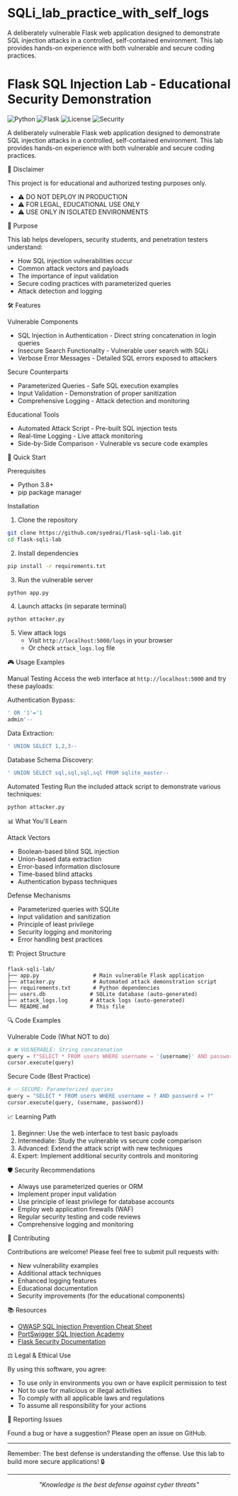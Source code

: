 # SQLi_lab_practice_with_self_logs
A deliberately vulnerable Flask web application designed to demonstrate SQL injection attacks in a controlled, self-contained environment. This lab provides hands-on experience with both vulnerable and secure coding practices.
# Flask SQL Injection Lab - Educational Security Demonstration

![Python](https://img.shields.io/badge/Python-3.8%2B-blue)
![Flask](https://img.shields.io/badge/Flask-2.3%2B-green)
![License](https://img.shields.io/badge/License-MIT-yellow)
![Security](https://img.shields.io/badge/Security-Educational%20Only-red)

A deliberately vulnerable Flask web application designed to demonstrate SQL injection attacks in a controlled, self-contained environment. This lab provides hands-on experience with both vulnerable and secure coding practices.

 🚨 Disclaimer

This project is for educational and authorized testing purposes only. 
- ⚠️ DO NOT DEPLOY IN PRODUCTION
- ⚠️ FOR LEGAL, EDUCATIONAL USE ONLY
- ⚠️ USE ONLY IN ISOLATED ENVIRONMENTS

 🎯 Purpose

This lab helps developers, security students, and penetration testers understand:
- How SQL injection vulnerabilities occur
- Common attack vectors and payloads
- The importance of input validation
- Secure coding practices with parameterized queries
- Attack detection and logging

 🛠 Features

 Vulnerable Components
- SQL Injection in Authentication - Direct string concatenation in login queries
- Insecure Search Functionality - Vulnerable user search with SQLi
- Verbose Error Messages - Detailed SQL errors exposed to attackers

 Secure Counterparts
- Parameterized Queries - Safe SQL execution examples
- Input Validation - Demonstration of proper sanitization
- Comprehensive Logging - Attack detection and monitoring

 Educational Tools
- Automated Attack Script - Pre-built SQL injection tests
- Real-time Logging - Live attack monitoring
- Side-by-Side Comparison - Vulnerable vs secure code examples

 🚀 Quick Start

 Prerequisites
- Python 3.8+
- pip package manager

 Installation

1. Clone the repository
```bash
git clone https://github.com/syedrai/flask-sqli-lab.git
cd flask-sqli-lab
```

2. Install dependencies
```bash
pip install -r requirements.txt
```

3. Run the vulnerable server
```bash
python app.py
```

4. Launch attacks (in separate terminal)
```bash
python attacker.py
```

5. View attack logs
   - Visit `http://localhost:5000/logs` in your browser
   - Or check `attack_logs.log` file

 🎮 Usage Examples

 Manual Testing
Access the web interface at `http://localhost:5000` and try these payloads:

Authentication Bypass:
```sql
' OR '1'='1
admin'--
```

Data Extraction:
```sql
' UNION SELECT 1,2,3--
```

Database Schema Discovery:
```sql
' UNION SELECT sql,sql,sql,sql FROM sqlite_master--
```

 Automated Testing
Run the included attack script to demonstrate various techniques:
```bash
python attacker.py
```

 📊 What You'll Learn

 Attack Vectors
- Boolean-based blind SQL injection
- Union-based data extraction
- Error-based information disclosure
- Time-based blind attacks
- Authentication bypass techniques

 Defense Mechanisms
- Parameterized queries with SQLite
- Input validation and sanitization
- Principle of least privilege
- Security logging and monitoring
- Error handling best practices

 🏗 Project Structure

```
flask-sqli-lab/
├── app.py                 # Main vulnerable Flask application
├── attacker.py            # Automated attack demonstration script
├── requirements.txt       # Python dependencies
├── users.db              # SQLite database (auto-generated)
├── attack_logs.log       # Attack logs (auto-generated)
└── README.md             # This file
```

 🔍 Code Examples

 Vulnerable Code (What NOT to do)
```python
# ❌ VULNERABLE: String concatenation
query = f"SELECT * FROM users WHERE username = '{username}' AND password = '{password}'"
cursor.execute(query)
```

 Secure Code (Best Practice)
```python
# ✅ SECURE: Parameterized queries
query = "SELECT * FROM users WHERE username = ? AND password = ?"
cursor.execute(query, (username, password))
```

 📈 Learning Path

1. Beginner: Use the web interface to test basic payloads
2. Intermediate: Study the vulnerable vs secure code comparison
3. Advanced: Extend the attack script with new techniques
4. Expert: Implement additional security controls and monitoring

 🛡 Security Recommendations

- Always use parameterized queries or ORM
- Implement proper input validation
- Use principle of least privilege for database accounts
- Employ web application firewalls (WAF)
- Regular security testing and code reviews
- Comprehensive logging and monitoring

 🤝 Contributing

Contributions are welcome! Please feel free to submit pull requests with:
- New vulnerability examples
- Additional attack techniques
- Enhanced logging features
- Educational documentation
- Security improvements (for the educational components)

 📚 Resources

- [OWASP SQL Injection Prevention Cheat Sheet](https://cheatsheetseries.owasp.org/cheatsheets/SQL_Injection_Prevention_Cheat_Sheet.html)
- [PortSwigger SQL Injection Academy](https://portswigger.net/web-security/sql-injection)
- [Flask Security Documentation](https://flask.palletsprojects.com/en/2.3.x/security/)

 ⚖️ Legal & Ethical Use

By using this software, you agree:
- To use only in environments you own or have explicit permission to test
- Not to use for malicious or illegal activities
- To comply with all applicable laws and regulations
- To assume all responsibility for your actions

 🐛 Reporting Issues

Found a bug or have a suggestion? Please open an issue on GitHub.

---

Remember: The best defense is understanding the offense. Use this lab to build more secure applications! 🔒

---

<div align="center">
  
*"Knowledge is the best defense against cyber threats"*

</div>

